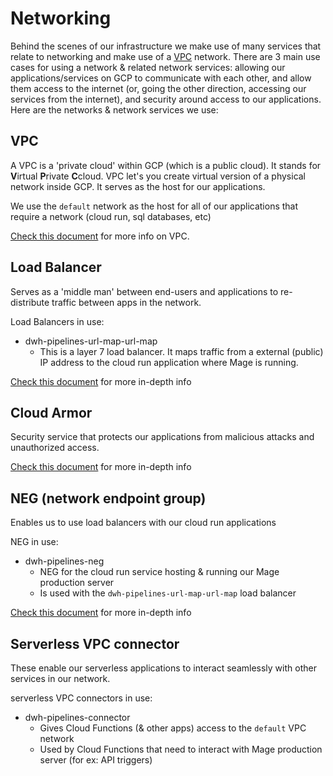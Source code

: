 # Networking

Behind the scenes of our infrastructure we make use of many services that relate to networking and make use of a [VPC](#vpc) network. There are 3 main use cases for using a network & related network services: allowing our applications/services on GCP to communicate with each other, and allow them access to the internet (or, going the other direction, accessing our services from the internet), and security around access to our applications. Here are the networks & network services we use:

## VPC

A VPC is a 'private cloud' within GCP (which is a public cloud). It stands for **V**irtual **P**rivate **C**cloud. VPC let's you create virtual version of a physical network inside GCP. It serves as the host for our applications.

We use the `default` network as the host for all of our applications that require a network (cloud run, sql databases, etc)

[Check this document](https://github.com/CarrierOps/1P-Wiki/blob/main/ByteSizedLearning/TinyTechTidbits/VPC.md) for more info on VPC.

## Load Balancer

Serves as a 'middle man' between end-users and applications to re-distribute traffic between apps in the network.

Load Balancers in use:

- dwh-pipelines-url-map-url-map
  - This is a layer 7 load balancer. It maps traffic from a external (public) IP address to the cloud run application where Mage is running.

[Check this document](https://github.com/CarrierOps/1P-Wiki/blob/main/ByteSizedLearning/TinyTechTidbits/VPC.md) for more in-depth info

## Cloud Armor

Security service that protects our applications from malicious attacks and unauthorized access.

[Check this document](https://github.com/CarrierOps/1P-Wiki/blob/main/ByteSizedLearning/TinyTechTidbits/cloud-armor.md) for more in-depth info

## NEG (network endpoint group)

Enables us to use load balancers with our cloud run applications

NEG in use:

- dwh-pipelines-neg
  - NEG for the cloud run service hosting & running our Mage production server
  - Is used with the `dwh-pipelines-url-map-url-map` load balancer

[Check this document](https://github.com/CarrierOps/1P-Wiki/blob/main/ByteSizedLearning/TinyTechTidbits/NEG.md) for more in-depth info

## Serverless VPC connector

These enable our serverless applications to interact seamlessly with other services in our network.

serverless VPC connectors in use:

- dwh-pipelines-connector
  - Gives Cloud Functions (& other apps) access to the `default` VPC network
  - Used by Cloud Functions that need to interact with Mage production server (for ex: API triggers)
